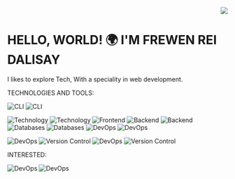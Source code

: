 <!--

 <p>
  <a href="https://skillicons.dev">
    <img src="https://skillicons.dev/icons?i=html,css,js,react,ts,bootstrap,php,java,py,mysql,mongodb,nextjs,nodejs,express,npm,vite,git,bash,powershell&theme=dark" />
  </a>
    <img src="https://skillicons.dev/icons?i=htmx,sass,jest,jquery,bun&theme=dark" />
  </a>
</p> 

[![Npm package version](https://badgen.net/npm/v/express)](https://npmjs.com/package/express)
[![GitHub release](https://img.shields.io/github/release/Naereen/StrapDown.js.svg)](https://GitHub.com/Naereen/StrapDown.js/releases/)
[![We-Love-javascript](https://img.shields.io/badge/Made%20with-JavaScript-1f425f.svg)](https://www.javascript.com)

[![GitHub commits](https://img.shields.io/github/commits-since/YamaiKaguya/StrapDown.js/v1.0.0.svg)](https://GitHub.com/YamaiKaguya/StrapDown.js/commit/)
-->	

<p align="right">
<!--   <img src="https://wakatime.com/badge/user/403a8128-f6bb-4f3b-89a3-1611b760e558.svg" width="170px">  -->
  <img src="https://komarev.com/ghpvc/?username=YamaiKaguya" />
</p>

# HELLO, WORLD! 🌍 I'M FREWEN REI DALISAY
  I likes to explore Tech, With a speciality in web development.

TECHNOLOGIES AND TOOLS:

<div align="left">
 
  ![CLI](https://img.shields.io/badge/Linux-Arch-blue?logo=linux)
  ![CLI](https://img.shields.io/badge/CLI-WSL-blue?logo=wsl)
  <!-- 
  ![Markup](https://img.shields.io/badge/Markup-HTML-orange?logo=html5)
  ![Styling](https://img.shields.io/badge/Styling-CSS-blue?logo=css3)
  -->

  ![Technology](https://img.shields.io/badge/Technology-JavaScript-yellow?logo=javascript)
  ![Technology](https://img.shields.io/badge/Technology-TypeScript-blue?logo=typescript)
  ![Frontend](https://img.shields.io/badge/Framework-React-blue?logo=react) <!-- -->
  ![Backend](https://img.shields.io/badge/Environment-Node.js-green?logo=node.js)
  ![Backend](https://img.shields.io/badge/Framework-Express.js-green?logo=express)
  ![Databases](https://img.shields.io/badge/Database-MySQL-blue?logo=mysql)
  ![Databases](https://img.shields.io/badge/Database-MongoDB-blue?logo=mongodb)
  ![DevOps](https://img.shields.io/badge/Framework-Bootsrap-blue?logo=bootstrap)
  ![DevOps](https://img.shields.io/badge/Framework-TailwindCSS-blue?logo=TailwindCSS)

  ![DevOps](https://img.shields.io/badge/Bundler-Vite-blue?logo=vite)
  ![Version Control](https://img.shields.io/badge/Unit_Testing-Jest-red?logo=jest)
  ![DevOps](https://img.shields.io/badge/Package_Manager-NPM-orange?logo=npm)
  ![Version Control](https://img.shields.io/badge/Version_Control-Git-orange?logo=git)
<!--
  ![DevOps](https://img.shields.io/badge/Editor-VSCode-blue?logo=visualstudiocode)
  ![DevOps](https://img.shields.io/badge/Formatter-Prettier-red?logo=prettier)
  ![Version Control](https://img.shields.io/badge/Hosting-Github-gray?logo=github)
  ![Version Control](https://img.shields.io/badge/API-Postman-orange?logo=postman)
-->

INTERESTED:

  ![DevOps](https://img.shields.io/badge/Framework-Electron-blue?logo=electron)
  ![DevOps](https://img.shields.io/badge/Framework-Remix-white?logo=remix)
<!--  ![DevOps](https://img.shields.io/badge/Shell-Bash-blue?logo=bash) -->
  
  
</div>


<p align="left">
<!--   <img src="https://wakatime.com/share/@403a8128-f6bb-4f3b-89a3-1611b760e558/dbacba6b-2bc6-4e69-8078-8adea06aac92.svg" width="600px">  -->
</p>
<!-- ### :bar_chart: [USED LANGUAGES:](https://github.com/muety/wakapi) -->

<!--START_SECTION:waka-->
<!--END_SECTION:waka-->




